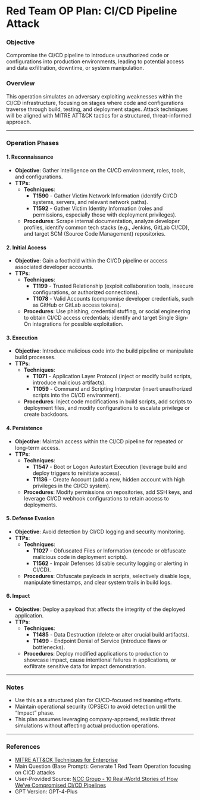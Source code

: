 
# Red Team OP Plan: CI/CD Pipeline Attack

### Objective
Compromise the CI/CD pipeline to introduce unauthorized code or configurations into production environments, leading to potential access and data exfiltration, downtime, or system manipulation.

### Overview
This operation simulates an adversary exploiting weaknesses within the CI/CD infrastructure, focusing on stages where code and configurations traverse through build, testing, and deployment stages. Attack techniques will be aligned with MITRE ATT&CK tactics for a structured, threat-informed approach.

---

### Operation Phases

#### 1. Reconnaissance

- **Objective**: Gather intelligence on the CI/CD environment, roles, tools, and configurations.
- **TTPs**:
  - **Techniques**:
    - **T1590** - Gather Victim Network Information (identify CI/CD systems, servers, and relevant network paths).
    - **T1592** - Gather Victim Identity Information (roles and permissions, especially those with deployment privileges).
  - **Procedures**: Scrape internal documentation, analyze developer profiles, identify common tech stacks (e.g., Jenkins, GitLab CI/CD), and target SCM (Source Code Management) repositories.

#### 2. Initial Access

- **Objective**: Gain a foothold within the CI/CD pipeline or access associated developer accounts.
- **TTPs**:
  - **Techniques**:
    - **T1199** - Trusted Relationship (exploit collaboration tools, insecure configurations, or authorized connections).
    - **T1078** - Valid Accounts (compromise developer credentials, such as GitHub or GitLab access tokens).
  - **Procedures**: Use phishing, credential stuffing, or social engineering to obtain CI/CD access credentials; identify and target Single Sign-On integrations for possible exploitation.

#### 3. Execution

- **Objective**: Introduce malicious code into the build pipeline or manipulate build processes.
- **TTPs**:
  - **Techniques**:
    - **T1071** - Application Layer Protocol (inject or modify build scripts, introduce malicious artifacts).
    - **T1059** - Command and Scripting Interpreter (insert unauthorized scripts into the CI/CD environment).
  - **Procedures**: Inject code modifications in build scripts, add scripts to deployment files, and modify configurations to escalate privilege or create backdoors.

#### 4. Persistence

- **Objective**: Maintain access within the CI/CD pipeline for repeated or long-term access.
- **TTPs**:
  - **Techniques**:
    - **T1547** - Boot or Logon Autostart Execution (leverage build and deploy triggers to reinitiate access).
    - **T1136** - Create Account (add a new, hidden account with high privileges in the CI/CD system).
  - **Procedures**: Modify permissions on repositories, add SSH keys, and leverage CI/CD webhook configurations to retain access to deployments.

#### 5. Defense Evasion

- **Objective**: Avoid detection by CI/CD logging and security monitoring.
- **TTPs**:
  - **Techniques**:
    - **T1027** - Obfuscated Files or Information (encode or obfuscate malicious code in deployment scripts).
    - **T1562** - Impair Defenses (disable security logging or alerting in CI/CD).
  - **Procedures**: Obfuscate payloads in scripts, selectively disable logs, manipulate timestamps, and clear system trails in build logs.

#### 6. Impact

- **Objective**: Deploy a payload that affects the integrity of the deployed application.
- **TTPs**:
  - **Techniques**:
    - **T1485** - Data Destruction (delete or alter crucial build artifacts).
    - **T1499** - Endpoint Denial of Service (introduce flaws or bottlenecks).
  - **Procedures**: Deploy modified applications to production to showcase impact, cause intentional failures in applications, or exfiltrate sensitive data for impact demonstration.

---

### Notes
- Use this as a structured plan for CI/CD-focused red teaming efforts.
- Maintain operational security (OPSEC) to avoid detection until the “Impact” phase.
- This plan assumes leveraging company-approved, realistic threat simulations without affecting actual production operations.

---

### References
- [MITRE ATT&CK Techniques for Enterprise](https://attack.mitre.org/techniques/enterprise/)
- Main Question (Base Prompt): Generate 1 Red Team Operation focusing on CICD attacks
- User-Provided Source: [NCC Group - 10 Real-World Stories of How We’ve Compromised CI/CD Pipelines](https://www.nccgroup.com/us/research-blog/10-real-world-stories-of-how-we-ve-compromised-cicd-pipelines/)
- GPT Version: GPT-4-Plus
